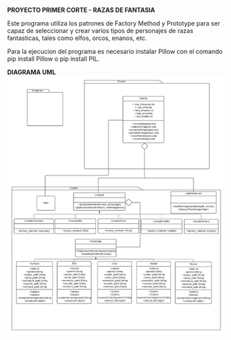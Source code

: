 **PROYECTO PRIMER CORTE - RAZAS DE FANTASIA**

Este programa utiliza los patrones de Factory Method y Prototype para ser capaz de seleccionar y crear varios tipos de personajes de razas fantasticas, tales como elfos, orcos, enanos, etc.

Para la ejecucion del programa es necesario instalar Pillow con el comando pip install Pillow o pip install PIL.

**DIAGRAMA UML**
![alt text](https://github.com/AlejandroSR25/Modelos1G82/blob/main/ProyectoPrimerCorte/UML_PP.png)

